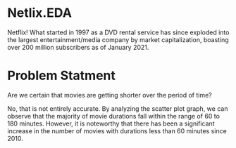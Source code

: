 # Netlix.EDA

Netflix! What started in 1997 as a DVD rental service has since exploded into the largest entertainment/media company by market capitalization, boasting over 200 million subscribers as of January 2021.

# Problem Statment

Are we certain that movies are getting shorter over the period of time?

No, that is not entirely accurate. By analyzing the scatter plot graph, we can observe that the majority of movie durations fall within the range of 60 to 180 minutes. However, it is noteworthy that there has been a significant increase in the number of movies with durations less than 60 minutes since 2010.
